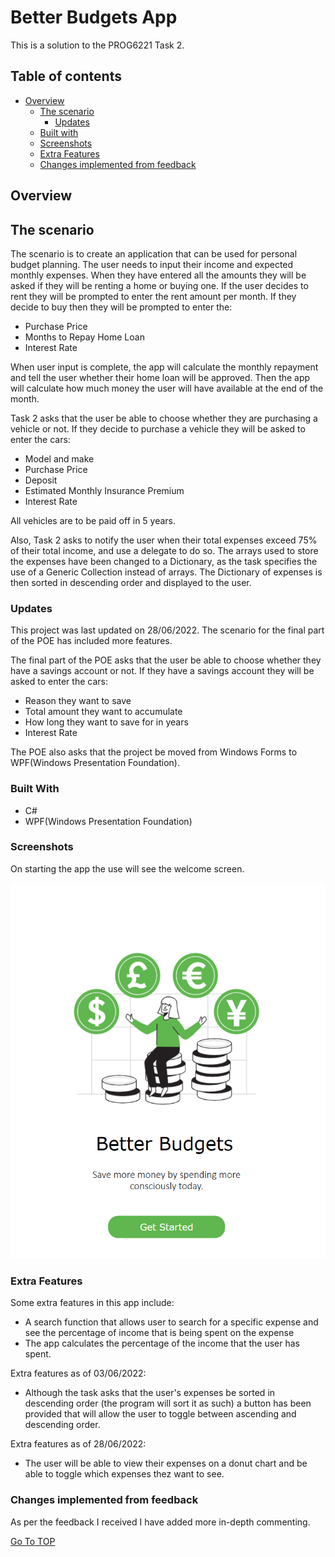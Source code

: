 # Better Budgets App<a name="TOP"></a>

This is a solution to the PROG6221 Task 2.

## Table of contents

- [Overview](#overview)
  - [The scenario](#the-scenario)
      - [Updates](#updates)
  - [Built with](#built-with)
  - [Screenshots](#screenshots)
  - [Extra Features](#extra-features)
  - [Changes implemented from feedback](#changes-implemented-from-feedback)


## Overview

## The scenario

The scenario is to create an application that can be used for personal
budget planning. The user needs to input their income and expected monthly expenses. 
When they have entered all the amounts they will be asked if they will be renting a home or buying one.
If the user decides to rent they will be prompted to enter the rent amount per month.
If they decide to buy then they will be prompted to enter the: 
 - Purchase Price
 - Months to Repay Home Loan
 - Interest Rate
 
When user input is complete, the app will calculate the monthly repayment and tell the user whether their home loan will be approved.
Then the app will calculate how much money the user will have available at the end of the month.

Task 2 asks that the user be able to choose whether they are purchasing a vehicle or not. If they decide to purchase a vehicle they will be asked to enter the cars:
 - Model and make
 - Purchase Price
 - Deposit
 - Estimated Monthly Insurance Premium
 - Interest Rate

All vehicles are to be paid off in 5 years.

Also, Task 2 asks to notify the user when their total expenses exceed 75% of their total income, and use a delegate to do so. 
The arrays used to store the expenses have been changed to a Dictionary, as the task specifies the use of a Generic Collection instead of arrays.
The Dictionary of expenses is then sorted in descending order and displayed to the user.


### Updates

This project was last updated on 28/06/2022. The scenario for the final part of the POE has included more features.

The final part of the POE asks that the user be able to choose whether they have a savings account or not. If they have a savings account they will be asked to enter the cars:
 - Reason they want to save
 - Total amount they want to accumulate
 - How long they want to save for in years
 - Interest Rate
 
 The POE also asks that the project be moved from Windows Forms to WPF(Windows Presentation Foundation).

### Built With
  
  - C#
  - WPF(Windows Presentation Foundation)

### Screenshots

On starting the app the use will see the welcome screen.

![Main Screen](./SolutionImages/MainScreen.png "Welcome Screen")

### Extra Features
  
  Some extra features in this app include:
  - A search function that allows user to search for a specific expense and see the percentage of income that is being spent on the expense
  - The app calculates the percentage of the income that the user has spent.

  Extra features as of 03/06/2022:   
   - Although the task asks that the user's expenses be sorted in descending order (the program will sort it as such) a button has been provided that will allow the        user to toggle between ascending and descending order.

  Extra features as of 28/06/2022:   
   - The user will be able to view their expenses on a donut chart and be able to toggle which expenses thez want to see.
  
### Changes implemented from feedback

As per the feedback I received I have added more in-depth commenting.

[Go To TOP](#TOP)
